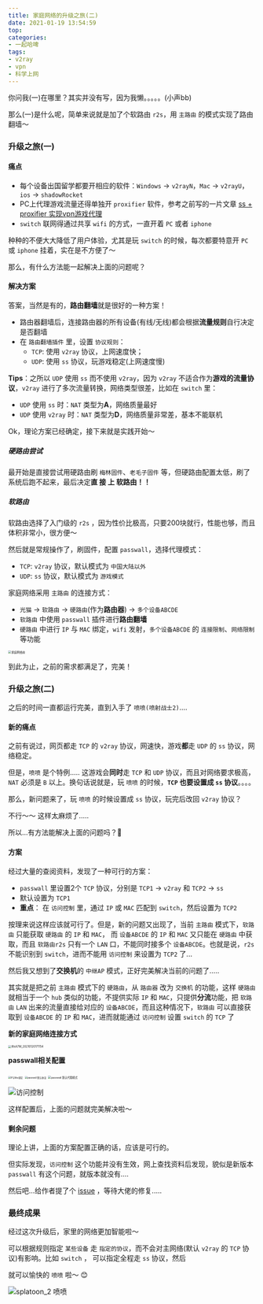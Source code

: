```yaml
---
title: 家庭网络的升级之旅(二)
date: 2021-01-19 13:54:59
top:
categories:
- 一起哈啤
tags:
- v2ray
- vpn
- 科学上网
---
```


你问我(一)在哪里？其实并没有写，因为我懒。。。。。(小声bb)

那么(一)是什么呢，简单来说就是加了个软路由 `r2s`，用 `主路由` 的模式实现了路由翻墙～

### 升级之旅(一)

#### 痛点

- 每个设备出国留学都要开相应的软件：`Windows` -> `v2rayN`，`Mac` -> `v2rayU`，`ios` -> `shadowRocket`
- PC上代理游戏流量还得单独开 `proxifier` 软件，参考之前写的一片文章 [ss + proxifier 实现vpn游戏代理](https://jian2333.github.io/2019/09/10/sstovpn/)
- `switch` 联网得通过共享 `wifi` 的方式，一直开着 `PC` 或者 `iphone`

种种的不便大大降低了用户体验，尤其是玩 `switch` 的时候，每次都要特意开 `PC` 或 `iphone` 挂着，实在是不方便了～

那么，有什么方法能一起解决上面的问题呢？

<!--more-->

#### 解决方案

答案，当然是有的，**路由翻墙**就是很好的一种方案！

- 路由器翻墙后，连接路由器的所有设备(有线/无线)都会根据**流量规则**自行决定是否翻墙
- 在 `路由翻墙插件` 里，设置 `协议规则`：
  - `TCP`: 使用 `v2ray` 协议，上网速度快；
  - `UDP`: 使用 `ss` 协议，玩游戏稳定(上网速度慢)

**Tips**：之所以 `UDP` 使用 `ss` 而不使用 `v2ray`，因为 `v2ray` 不适合作为**游戏的流量协议**，`v2ray` 进行了多次流量转换，网络类型很差，比如在 `switch` 里：

- `UDP` 使用 `ss` 时：`NAT` 类型为**A**，网络质量最好
- `UDP` 使用 `v2ray` 时：`NAT` 类型为**D**，网络质量非常差，基本不能联机

Ok，理论方案已经确定，接下来就是实践开始～

##### 硬路由尝试

最开始是直接尝试用硬路由刷 `梅林固件`、`老毛子固件` 等，但硬路由配置太低，刷了系统后跑不起来，最后决定**直 接 上 软路由！！**

##### 软路由

软路由选择了入门级的 `r2s` ，因为性价比极高，只要200块就行，性能也够，而且体积非常小，很方便～

然后就是常规操作了，刷固件，配置 `passwall`，选择代理模式：

- `TCP`: `v2ray` 协议，默认模式为 `中国大陆以外`
- `UDP`: `ss` 协议，默认模式为 `游戏模式`

家庭网络采用 `主路由` 的连接方式：

- `光猫` -> `软路由` -> `硬路由`(作为**路由器**) -> `多个设备ABCDE`
- `软路由` 中使用 `passwall` 插件进行**路由翻墙**
- `硬路由` 中进行 `IP` 与 `MAC` 绑定，`wifi` 发射，`多个设备ABCDE` 的 `连接限制`、`网络限制`等功能

<img src="/images/hn-before.png" alt="家庭网络前" style="zoom:40%;" />

到此为止，之前的需求都满足了，完美！

### 升级之旅(二)

之后的时间一直都运行完美，直到入手了 `喷喷(喷射战士2)`....

#### 新的痛点

之前有说过，网页都走 `TCP` 的 `v2ray` 协议，网速快，游戏**都**走 `UDP` 的 `ss` 协议，网络稳定。

但是，`喷喷` 是个特例..... 这游戏会**同时**走 `TCP` 和 `UDP` 协议，而且对网络要求极高，`NAT` 必须是 `B` 以上。换句话说就是，玩 `喷喷` 的时候，**`TCP` 也要设置成 `ss` 协议**。。。。

那么，新问题来了，玩 `喷喷` 的时候设置成 `ss` 协议，玩完后改回 `v2ray` 协议？

不行～～ 这样太麻烦了.....

所以...有方法能解决上面的问题吗？🤔️

#### 方案

经过大量的查阅资料，发现了一种可行的方案：

- `passwall` 里设置2个 `TCP` 协议，分别是 `TCP1` -> `v2ray` 和 `TCP2` -> `ss`
- 默认设置为 `TCP1`
- **重点**： 在 `访问控制` 里，通过 `IP` 或 `MAC` 匹配到 `switch`，然后设置为 `TCP2` 

按理来说这样应该就可行了。但是，新的问题又出现了，当前 `主路由` 模式下，`软路由` 只能获取 `硬路由` 的 `IP` 和 `MAC`， 而 `设备ABCDE` 的 `IP` 和 `MAC` 又只能在 `硬路由` 中获取，而且 `软路由r2s` 只有一个 `LAN` 口，不能同时接多个 `设备ABCDE`。也就是说，`r2s` 不能识别到 `switch`，进而不能用 `访问控制` 来设置为 `TCP2` 了...

然后我又想到了**交换机**的 `中继AP` 模式，正好完美解决当前的问题了.....

其实就是把之前 `主路由` 模式下的 `硬路由`，从 `路由器` 改为 `交换机` 的功能，这样 `硬路由` 就相当于一个 `hub` 类似的功能，不提供实际 `IP` 和 `MAC`，只提供**分流**功能，把 `软路由` `LAN` 出来的流量直接给对应的 `设备ABCDE`，而且这种情况下，`软路由` 可以直接获取到 `设备ABCDE` 的 `IP` 和 `MAC`，进而就能通过 `访问控制` 设置 `switch` 的 `TCP` 了

**新的家庭网络连接方式**

<img src="/images/hn-after.png" alt="8txA7M_20210120171154" style="zoom:40%;" />

**passwall相关配置**

<img src="/images/hn-1.jpeg" alt="IP与Mac绑定" style="zoom:30%;" />

<img src="/images/hn-2.jpeg" alt="passwall 默认协议" style="zoom:33%;" />

<img src="/images/hn-3.jpeg" alt="passwall 默认代理模式" style="zoom:37%;" />

![访问控制](/images/hn-4.jpeg)

这样配置后，上面的问题就完美解决啦～

#### 剩余问题

理论上讲，上面的方案配置正确的话，应该是可行的。

但实际发现，`访问控制` 这个功能并没有生效，网上查找资料后发现，貌似是新版本 `passwall` 有这个问题，就版本就没有....

然后吧...给作者提了个 [issue](https://github.com/xiaorouji/openwrt-passwall/issues/887) ，等待大佬的修复.....

### 最终成果

经过这次升级后，家里的网络更加智能啦～

可以根据规则指定 `某些设备` 走 `指定的协议`，而不会对主网络(默认 `v2ray` 的 `TCP` 协议)有影响。比如 `switch` ， 可以指定全程走 `ss` 协议，然后

就可以愉快的 `喷喷` 啦～ 😊

![splatoon_2 喷喷](/images/hn-splatoon.jpg)



